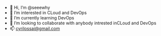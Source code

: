 - 👋 Hi, I’m @seeewhy
- 👀 I’m interested in CLoud and DevOps
- 🌱 I’m currently learning DevOps
- 💞️ I’m looking to collaborate with anybody intrested inCLoud and DevOps
- 📫 cyrilossai@gmail.com

<!---
seeewhy/seeewhy is a ✨ special ✨ repository because its `README.md` (this file) appears on your GitHub profile.
You can click the Preview link to take a look at your changes.
--->
